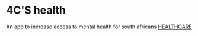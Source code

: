 # 4C\'S  health
An app to increase access to mental health for south africans
[HEALTHCARE](https://github.com/rapidbenjamin/4C-S-health/blob/main/assets/africaheathcare.png)
